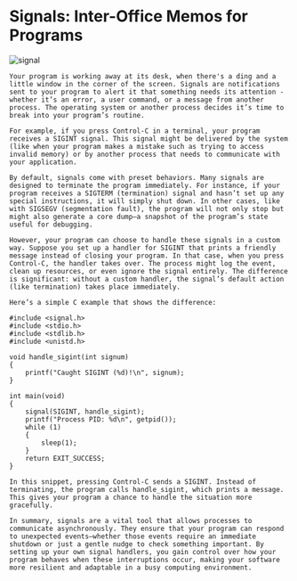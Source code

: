 # Signals: Inter-Office Memos for Programs

![signal](https://example.com/image.png)

	Your program is working away at its desk, when there's a ding and a little window in the corner of the screen. Signals are notifications sent to your program to alert it that something needs its attention - whether it’s an error, a user command, or a message from another process. The operating system or another process decides it’s time to break into your program’s routine. 

	For example, if you press Control-C in a terminal, your program receives a SIGINT signal. This signal might be delivered by the system (like when your program makes a mistake such as trying to access invalid memory) or by another process that needs to communicate with your application.

	By default, signals come with preset behaviors. Many signals are designed to terminate the program immediately. For instance, if your program receives a SIGTERM (termination) signal and hasn’t set up any special instructions, it will simply shut down. In other cases, like with SIGSEGV (segmentation fault), the program will not only stop but might also generate a core dump—a snapshot of the program’s state useful for debugging.

	However, your program can choose to handle these signals in a custom way. Suppose you set up a handler for SIGINT that prints a friendly message instead of closing your program. In that case, when you press Control-C, the handler takes over. The process might log the event, clean up resources, or even ignore the signal entirely. The difference is significant: without a custom handler, the signal’s default action (like termination) takes place immediately.

	Here’s a simple C example that shows the difference:
```
#include <signal.h>
#include <stdio.h>
#include <stdlib.h>
#include <unistd.h>

void handle_sigint(int signum)
{
	printf("Caught SIGINT (%d)!\n", signum);
}

int main(void)
{
	signal(SIGINT, handle_sigint);
	printf("Process PID: %d\n", getpid());
	while (1)
	{
		sleep(1);
	}
	return EXIT_SUCCESS;
}
```

	In this snippet, pressing Control-C sends a SIGINT. Instead of terminating, the program calls handle_sigint, which prints a message. This gives your program a chance to handle the situation more gracefully.

	In summary, signals are a vital tool that allows processes to communicate asynchronously. They ensure that your program can respond to unexpected events—whether those events require an immediate shutdown or just a gentle nudge to check something important. By setting up your own signal handlers, you gain control over how your program behaves when these interruptions occur, making your software more resilient and adaptable in a busy computing environment.
